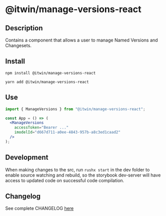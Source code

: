 # @itwin/manage-versions-react

## Description

Contains a component that allows a user to manage Named Versions and Changesets.

## Install

```
npm install @itwin/manage-versions-react
```

```
yarn add @itwin/manage-versions-react
```

## Use

```jsx
import { ManageVersions } from "@itwin/manage-versions-react";

const App = () => (
  <ManageVersions
    accessToken="Bearer ..."
    imodelId="d667d711-a0ee-4843-957b-a8c3ed1caad2"
  />
);
```

## Development

When making changes to the src, run `rushx start` in the dev folder to enable source watching and rebuild, so the storybook dev-server will have access to updated code on successful code compilation.

## Changelog

See complete CHANGELOG [here](https://github.com/iTwin/admin-components-react/blob/main/packages/modules/manage-versions/CHANGELOG.md)
